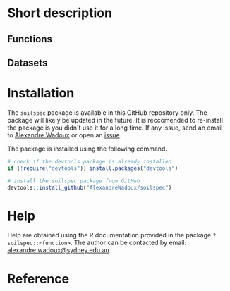 

# Short description
## Functions
## Datasets

# Installation
The `soilspec` package is available in this GitHub repository only. The package will likely be updated in the future. It is reccomended to re-install the package is you didn't use it for a long time. If any issue, send an email to [Alexandre Wadoux](mailto:alexandre.wadoux@sydney.edu.au) or open an [issue](https://github.com/AlexandreWadoux/soilspec/issues). 

The package is installed using the following command. 
```R
# check if the devtools package is already installed
if (!require("devtools")) install.packages("devtools")

# install the soilspec package from GitHub
devtools::install_github("AlexandreWadoux/soilspec")
```

# Help
Help are obtained using the R documentation provided in the package `?soilspec::<function>`. 
The author can be contacted by email: alexandre.wadoux@sydney.edu.au. 

# Reference

